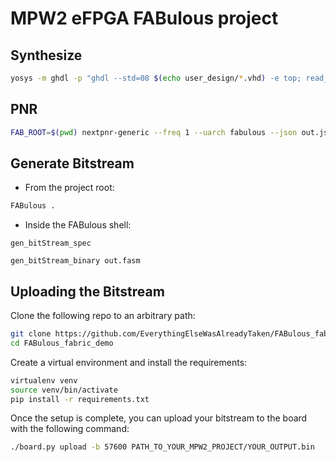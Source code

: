 # MPW2 eFPGA FABulous project

## Synthesize

```bash
yosys -m ghdl -p "ghdl --std=08 $(echo user_design/*.vhd) -e top; read_verilog user_design/top_wrapper.v; synth_fabulous -top top_wrapper -json out.json -extra-plib user_design/custom_prims.v"
```

## PNR

```bash
FAB_ROOT=$(pwd) nextpnr-generic --freq 1 --uarch fabulous --json out.json -o fasm=out.fasm
```

## Generate Bitstream

- From the project root:

```bash
FABulous .
```

- Inside the FABulous shell:

```FABulous
gen_bitStream_spec
```

```FABulous
gen_bitStream_binary out.fasm
```

## Uploading the Bitstream

Clone the following repo to an arbitrary path:

```bash
git clone https://github.com/EverythingElseWasAlreadyTaken/FABulous_fabric_demo.git
cd FABulous_fabric_demo
```

Create a virtual environment and install the requirements:

```bash
virtualenv venv
source venv/bin/activate
pip install -r requirements.txt
```

Once the setup is complete, you can upload your bitstream to the board with the following command:

```bash
./board.py upload -b 57600 PATH_TO_YOUR_MPW2_PROJECT/YOUR_OUTPUT.bin
```
